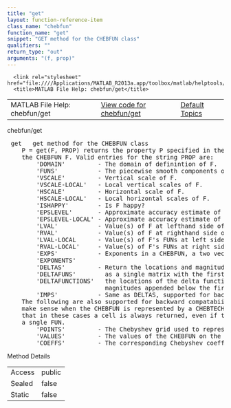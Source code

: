 ```yaml
---
title: "get"
layout: function-reference-item
class_name: "chebfun"
function_name: "get"
snippet: "GET method for the CHEBFUN class"
qualifiers: ""
return_type: "out"
arguments: "(f, prop)"
---
```


<html>
   <head>
      <meta http-equiv="Content-Type" content="text/html; charset=utf-8">
   
      <link rel="stylesheet" href="file:////Applications/MATLAB_R2013a.app/toolbox/matlab/helptools/private/helpwin.css">
      <title>MATLAB File Help: chebfun/get</title>
   </head>
   <body>
      <!--Single-page help-->
      <table border="0" cellspacing="0" width="100%">
         <tr class="subheader">
            <td class="headertitle">MATLAB File Help: chebfun/get</td>
            <td class="subheader-left"><a href="matlab:edit chebfun/get">View code for chebfun/get</a></td>
            <td class="subheader-right"><a href="matlab:helpwin">Default Topics</a></td>
         </tr>
      </table>
      <div class="title">chebfun/get</div>
      <div class="helptext"><pre><!--helptext --> <span class="helptopic">get</span>   <span class="helptopic">get</span> method for the CHEBFUN class
    P = <span class="helptopic">get</span>(F, PROP) returns the property P specified in the string PROP from
    the CHEBFUN F. Valid entries for the string PROP are:
        'DOMAIN'         - The domain of definintion of F.
        'FUNS'           - The piecewise smooth components of F.
        'VSCALE'         - Vertical scale of F.
        'VSCALE-LOCAL'   - Local vertical scales of F.
        'HSCALE'         - Horizontal scale of F.
        'HSCALE-LOCAL'   - Local horizontal scales of F.
        'ISHAPPY'        - Is F happy?
        'EPSLEVEL'       - Approximate accuracy estimate of F.
        'EPSLEVEL-LOCAL' - Approximate accuracy estimate of F's components.
        'LVAL'           - Value(s) of F at lefthand side of domain.
        'RVAL'           - Value(s) of F at righthand side of domain.
        'LVAL-LOCAL      - Value(s) of F's FUNs at left sides of their domains.
        'RVAL-LOCAL'     - Value(s) of F's FUNs at right sides of their domains.
        'EXPS'           - Exponents in a CHEBFUN, a two vector.
        'EXPONENTS'
        'DELTAS'         - Return the locations and magnitude of delta functions
        'DELTAFUNS'        as a single matrix with the first row corresponding to
        'DELTAFUNCTIONS'   the locations of the delta functions, and the
                           magnitudes appended below the first row.
        'IMPS'           - Same as DELTAS, supported for backward compatability.
    The following are also supported for backward compatabiilty, and really only
    make sense when the CHEBFUN is represented by a CHEBTECH-type object. Note
    that in these cases a cell is always returned, even if the Chebfun has only
    a sngle FUN.
        'POINTS'         - The Chebyshev grid used to represent F.
        'VALUES'         - The values of the CHEBFUN on the grid above.
        'COEFFS'         - The corresponding Chebyshev coefficients.</pre></div><!--after help -->
      <!--Method-->
      <div class="sectiontitle">Method Details</div>
      <table class="class-details">
         <tr>
            <td class="class-detail-label">Access</td>
            <td>public</td>
         </tr>
         <tr>
            <td class="class-detail-label">Sealed</td>
            <td>false</td>
         </tr>
         <tr>
            <td class="class-detail-label">Static</td>
            <td>false</td>
         </tr>
      </table>
   </body>
</html>
